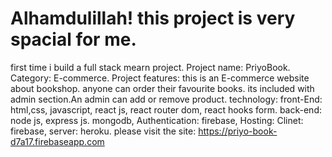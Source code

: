 # Alhamdulillah! this project is very spacial for me.
first time i build a full stack mearn project.
 Project name: PriyoBook.
 Category: E-commerce.
Project features: this is an E-commerce website about bookshop. anyone can order their favourite books. its included with admin section.An admin can add or remove product.
 technology: 
 front-End: html,css, javascript, react js, react router dom, react hooks form.
 back-end: node js, express js. mongodb,
 Authentication: firebase,
 Hosting: Clinet: firebase, server: heroku.
please visit the site: https://priyo-book-d7a17.firebaseapp.com
